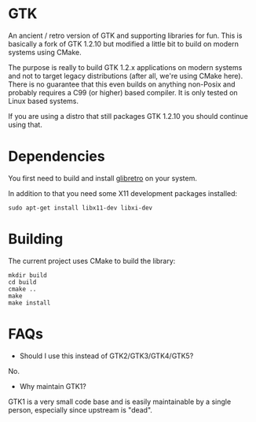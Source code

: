 # GTK

An ancient / retro version of GTK and supporting libraries for fun. This is
basically a fork of GTK 1.2.10 but modified a little bit to build on modern
systems using CMake.

The purpose is really to build GTK 1.2.x applications on modern systems and
not to target legacy distributions (after all, we're using CMake here). There
is no guarantee that this even builds on anything non-Posix and probably
requires a C99 (or higher) based compiler. It is only tested on Linux based
systems.

If you are using a distro that still packages GTK 1.2.10 you should continue
using that.

# Dependencies

You first need to build and install
[glibretro](https://github.com/devinsmith/glibretro) on your system.

In addition to that you need some X11 development packages installed:

```
sudo apt-get install libx11-dev libxi-dev
```

# Building

The current project uses CMake to build the library:

```
mkdir build
cd build
cmake ..
make
make install
```

# FAQs

* Should I use this instead of GTK2/GTK3/GTK4/GTK5?

No.

* Why maintain GTK1?

GTK1 is a very small code base and is easily maintainable by a single person,
especially since upstream is "dead".

